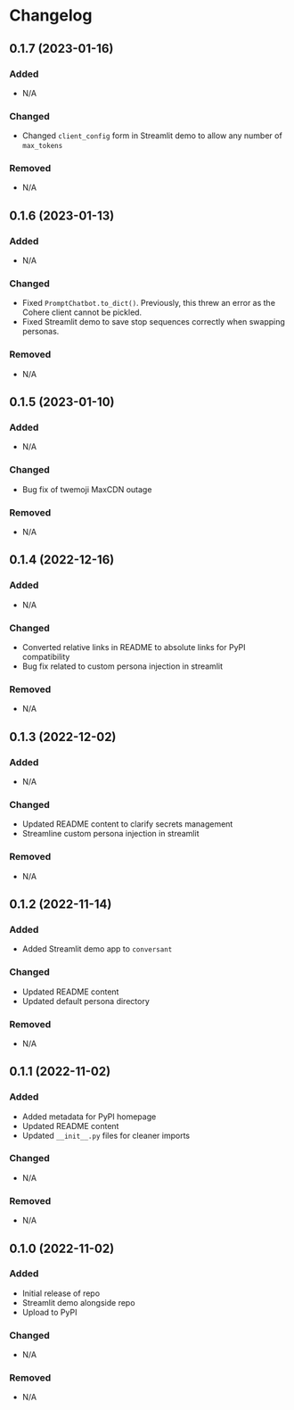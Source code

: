 # Changelog

## 0.1.7 (2023-01-16)

### Added
- N/A

### Changed
- Changed `client_config` form in Streamlit demo to allow any number of `max_tokens`

### Removed
- N/A

## 0.1.6 (2023-01-13)

### Added
- N/A

### Changed
- Fixed `PromptChatbot.to_dict()`. Previously, this threw an error as the Cohere client cannot be pickled.
- Fixed Streamlit demo to save stop sequences correctly when swapping personas.

### Removed
- N/A

## 0.1.5 (2023-01-10)

### Added
- N/A

### Changed
- Bug fix of twemoji MaxCDN outage

### Removed
- N/A

## 0.1.4 (2022-12-16)

### Added
- N/A

### Changed
- Converted relative links in README to absolute links for PyPI compatibility
- Bug fix related to custom persona injection in streamlit

### Removed
- N/A

## 0.1.3 (2022-12-02)

### Added
- N/A

### Changed
- Updated README content to clarify secrets management
- Streamline custom persona injection in streamlit

### Removed
- N/A

## 0.1.2 (2022-11-14)

### Added
- Added Streamlit demo app to `conversant`

### Changed
- Updated README content
- Updated default persona directory 

### Removed
- N/A

## 0.1.1 (2022-11-02)

### Added
- Added metadata for PyPI homepage
- Updated README content
- Updated `__init__.py` files for cleaner imports

### Changed
- N/A

### Removed
- N/A
## 0.1.0 (2022-11-02)

### Added
- Initial release of repo
- Streamlit demo alongside repo
- Upload to PyPI

### Changed
- N/A

### Removed
- N/A